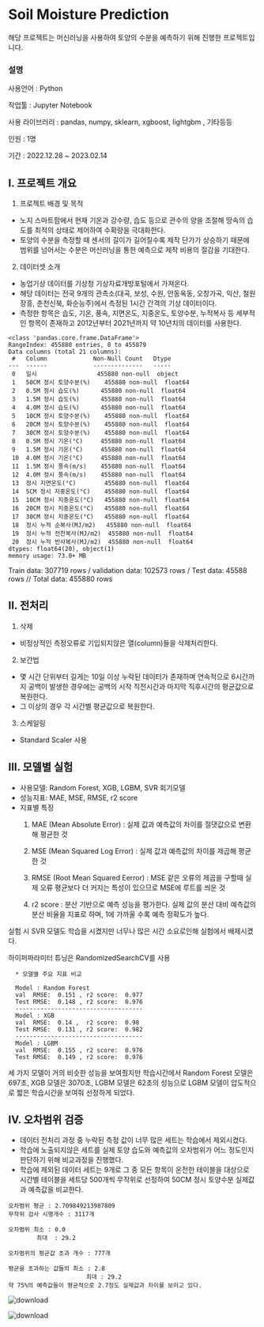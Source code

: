 Soil Moisture Prediction
===========
해당 프로젝트는 머신러닝을 사용하여 토양의 수분을 예측하기 위해 진행한 프로젝트입니다.

### 설명

사용언어 : Python

작업툴 : Jupyter Notebook

사용 라이브러리 : pandas, numpy, sklearn, xgboost, lightgbm , 기타등등

인원 : 1명

기간 : 2022.12.28 ~ 2023.02.14

I. 프로젝트 개요
--------
1. 프로젝트 배경 및 목적
* 노지 스마트팜에서 현재 기온과 강수량, 습도 등으로 관수의 양을 조절해 땅속의 습도를 최적의 상태로 제어하여 수확량을 극대화한다.
* 토양의 수분을 측정할 때 센서의 길이가 길어질수록 제작 단가가 상승하기 때문에 범위를 넘어서는 수분은 머신러닝을 통한 예측으로 제작 비용의 절감을 기대한다.

2. 데이터셋 소개

* 농업기상 데이터를 기상청 기상자료개방포털에서 가져온다.
* 해당 데이터는 전국 9개의 관측소(대곡, 보성, 수원, 안동옥동, 오창가곡, 익산, 철원장흥, 춘천신북, 화순능주)에서 측정된 1시간 간격의 기상 데이터이다.
* 측정한 항목은 습도, 기온, 풍속, 지면온도, 지중온도, 토양수분, 누적복사 등 세부적인 항목이 존재하고 2012년부터 2021년까지 약 10년치의 데이터를 사용한다.

```
<class 'pandas.core.frame.DataFrame'>
RangeIndex: 455880 entries, 0 to 455879
Data columns (total 21 columns):
 #   Column             Non-Null Count   Dtype  
---  ------             --------------   -----  
 0   일시                 455880 non-null  object 
 1   50CM 정시 토양수분(%)    455880 non-null  float64
 2   0.5M 정시 습도(%)      455880 non-null  float64
 3   1.5M 정시 습도(%)      455880 non-null  float64
 4   4.0M 정시 습도(%)      455880 non-null  float64
 5   10CM 정시 토양수분(%)    455880 non-null  float64
 6   20CM 정시 토양수분(%)    455880 non-null  float64
 7   30CM 정시 토양수분(%)    455880 non-null  float64
 8   0.5M 정시 기온(°C)     455880 non-null  float64
 9   1.5M 정시 기온(°C)     455880 non-null  float64
 10  4.0M 정시 기온(°C)     455880 non-null  float64
 11  1.5M 정시 풍속(m/s)    455880 non-null  float64
 12  4.0M 정시 풍속(m/s)    455880 non-null  float64
 13  정시 지면온도(°C)        455880 non-null  float64
 14  5CM 정시 지중온도(°C)    455880 non-null  float64
 15  10CM 정시 지중온도(°C)   455880 non-null  float64
 16  20CM 정시 지중온도(°C)   455880 non-null  float64
 17  30CM 정시 지중온도(°C)   455880 non-null  float64
 18  정시 누적 순복사(MJ/m2)   455880 non-null  float64
 19  정시 누적 전천복사(MJ/m2)  455880 non-null  float64
 20  정시 누적 반사복사(MJ/m2)  455880 non-null  float64
dtypes: float64(20), object(1)
memory usage: 73.0+ MB
```

Train data: 307719 rows / validation data: 102573 rows / Test data: 45588 rows // Total data: 455880 rows

II. 전처리
--------
1. 삭제
* 비정상적인 측정오류로 기입되지않은 열(column)들을 삭제처리한다.

2. 보간법

* 몇 시간 단위부터 길게는 10일 이상 누락된 데이터가 존재하며 연속적으로 6시간까지 공백이 발생한 경우에는 공백의 시작 직전시간과 마지막 직후시간의 평균값으로 복원한다.
* 그 이상의 경우 각 시간별 평균값으로 복원한다.

3. 스케일링

* Standard Scaler 사용
  
III. 모델별 실험
--------
* 사용모델: Random Forest, XGB, LGBM, SVR 회기모델
* 성능지표: MAE, MSE, RMSE, r2 score
* 지표별 특징
  1) MAE (Mean Absolute Error) : 실제 값과 예측값의 차이를 절댓값으로 변환해 평균한 것

  2) MSE (Mean Squared Log Error) : 실제 값과 예측값의 차이를 제곱해 평균한 것

  3) RMSE (Root Mean Squared Eerror) : MSE 같은 오류의 제곱을 구할때 실제 오류 평균보다 더 커지는 특성이 있으므로 MSE에 루트를 씌운 것

  4) r2 score : 분산 기반으로 예측 성능을 평가한다. 실제 값의 분산 대비 예측값의 분산 비율을 지표로 하며, 1에 가까울 수록 예측 정확도가 높다. 

실험 시 SVR 모델도 학습을 시켰지만 너무나 많은 시간 소요로인해 실험에서 배제시켰다.

하이퍼파라미터 튜닝은 RandomizedSearchCV를 사용

```
  * 모델별 주요 지표 비교

  Model : Random Forest
  val  RMSE:  0.151 , r2 score:  0.977
  Test RMSE:  0.148 , r2 score:  0.976
  ------------------------------------
  Model : XGB
  val  RMSE:  0.14 ,  r2 score:  0.98
  Test RMSE:  0.131 , r2 score:  0.982
  ------------------------------------
  Model : LGBM
  val  RMSE:  0.155 , r2 score:  0.976
  Test RMSE:  0.149 , r2 score:  0.976
  ```

세 가지 모델이 거의 비슷한 성능을 보여줬지만 학습시간에서 Random Forest 모델은 697초, XGB 모델은 3070초, LGBM 모델은 62초의 성능으로
LGBM 모델이 압도적으로 짧은 학습시간을 보여줘 선정하게 되었다.

IV. 오차범위 검증
--------
* 데이터 전처리 과정 중 누락된 측정 값이 너무 많은 세트는 학습에서 제외시켰다.
* 학습에 노출되지않은 세트를 실제 토양 습도와 예측값의 오차범위가 어느 정도인지 판단하기 위해 비교과정을 진행했다.
* 학습에 제외된 데이터 세트는 9개로 그 중 모든 항목이 온전한 테이블을 대상으로 시간별 테이블을 세트당 500개씩 무작위로 선정하여 50CM 정시 토양수분 실제값과 예측값을 비교한다.

```
오차범위 평균 : 2.709849213987809
무작위 검사 시행개수 : 3117개

오차범위 최소 : 0.0
        최대  : 29.2

오차범위의 평균값 초과 개수 : 777개

평균을 초과하는 값들의 최소 : 2.8
                      최대 : 29.2
약 75%의 예측값들이 평균적으로 2.7정도 실제값과 차이를 보이고 있다.
```
![download](https://github.com/ldh9669/soil-moisture-prediction/assets/98334298/68ec5ef4-b631-41f1-b7a9-09fff6738af9)

![download](https://github.com/ldh9669/soil-moisture-prediction/assets/98334298/d74236fa-c95f-4913-92ca-4cfb0fba9784)

